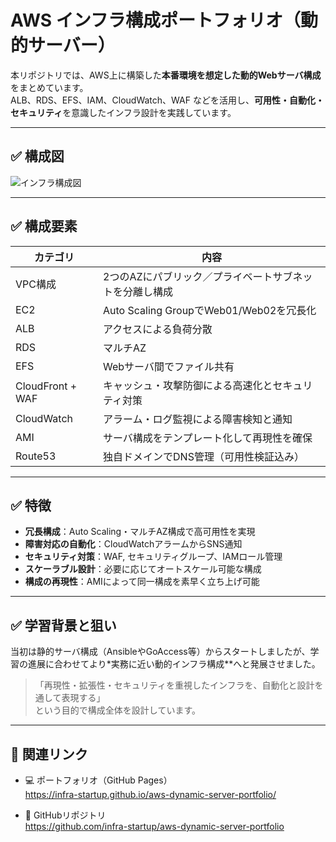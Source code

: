# AWS インフラ構成ポートフォリオ（動的サーバー）

本リポジトリでは、AWS上に構築した**本番環境を想定した動的Webサーバ構成**をまとめています。  
ALB、RDS、EFS、IAM、CloudWatch、WAF などを活用し、**可用性・自動化・セキュリティ**を意識したインフラ設計を実践しています。

---

## ✅ 構成図

![インフラ構成図](../images/dynamic-architecture.png)

---

## ✅ 構成要素

| カテゴリ | 内容 |
|----------|------|
| VPC構成 | 2つのAZにパブリック／プライベートサブネットを分離し構成 |
| EC2 | Auto Scaling GroupでWeb01/Web02を冗長化 |
| ALB | アクセスによる負荷分散 |
| RDS | マルチAZ |
| EFS | Webサーバ間でファイル共有 |
| CloudFront + WAF | キャッシュ・攻撃防御による高速化とセキュリティ対策 |
| CloudWatch | アラーム・ログ監視による障害検知と通知 |
| AMI | サーバ構成をテンプレート化して再現性を確保 |
| Route53 | 独自ドメインでDNS管理（可用性検証込み） |

---

## ✅ 特徴

- **冗長構成**：Auto Scaling・マルチAZ構成で高可用性を実現
- **障害対応の自動化**：CloudWatchアラームからSNS通知
- **セキュリティ対策**：WAF, セキュリティグループ、IAMロール管理
- **スケーラブル設計**：必要に応じてオートスケール可能な構成
- **構成の再現性**：AMIによって同一構成を素早く立ち上げ可能

---

## ✅ 学習背景と狙い

当初は静的サーバ構成（AnsibleやGoAccess等）からスタートしましたが、学習の進展に合わせてより*実務に近い動的インフラ構成**へと発展させました。

> 「再現性・拡張性・セキュリティを重視したインフラを、自動化と設計を通して表現する」  
という目的で構成全体を設計しています。

---

## 🔗 関連リンク

- 💻 ポートフォリオ（GitHub Pages）  
  https://infra-startup.github.io/aws-dynamic-server-portfolio/

- 📘 GitHubリポジトリ  
  https://github.com/infra-startup/aws-dynamic-server-portfolio